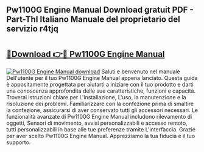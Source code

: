 ## Pw1100G Engine Manual Download gratuit PDF - Part-ThI Italiano Manuale del proprietario del servizio r4tjq

# <h2><a href="http://dfbuwds.blite.top/?on=Pw1100G+Engine+Manual">🔗Download 👉🔴 Pw1100G Engine Manual</a></h2>

[![Pw1100G Engine Manual download](https://i.imgur.com/lujVjoI.png)](http://dfbuwds.blite.top/?on=Pw1100G+Engine+Manual)
Saluti e benvenuto nel manuale Dell'utente per il tuo Pw1100G Engine Manual appena lanciato. Questa guida è appositamente progettata per aiutarti a iniziare con il tuo prodotto e darti una conoscenza approfondita delle sue caratteristiche, funzioni e capacità. Troverai istruzioni chiare per L'installazione, L'uso, la manutenzione e la risoluzione dei problemi. Familiarizzare con la confezione prima di smaltire la confezione, assicurarsi di aver conservato tutti gli accessori necessari. Le funzionalità avanzate di Pw1100G Engine Manual includono rilevamento di oggetti, Sensori di movimento, avvisi personalizzabili e accesso remoto, tutti personalizzabili in base alle tue preferenze tramite L'interfaccia. Grazie per aver scelto Pw1100G Engine Manual. Apprezziamo la tua fiducia e il tuo supporto.
